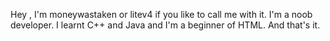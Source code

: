 Hey , I'm moneywastaken or litev4 if you like to call me with it.
I'm a noob developer.
I learnt C++ and Java and I'm a beginner of HTML.
And that's it.
